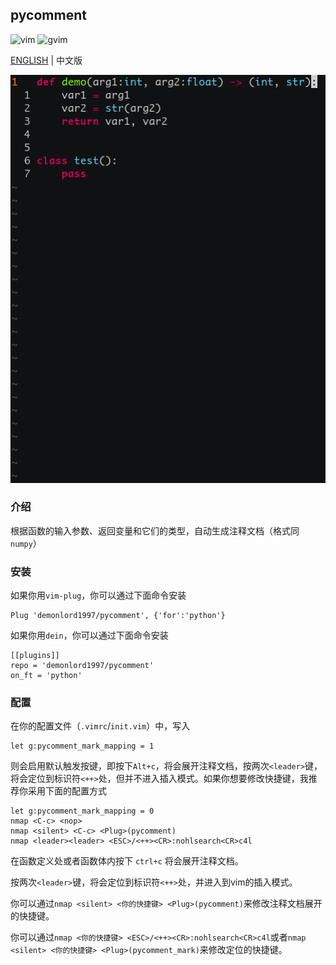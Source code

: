 ## pycomment

![vim](https://img.shields.io/badge/vim-neovim-red) ![gvim](https://img.shields.io/badge/gvim-blue)

[ENGLISH](./README.md)  |  中文版

![pycomment](./screenshut/pycomment.gif)

### 介绍
根据函数的输入参数、返回变量和它们的类型，自动生成注释文档（格式同`numpy`）

### 安装

如果你用`vim-plug`，你可以通过下面命令安装
```vim
Plug 'demonlord1997/pycomment', {'for':'python'}
```
如果你用`dein`，你可以通过下面命令安装
```vim
[[plugins]]
repo = 'demonlord1997/pycomment'
on_ft = 'python'
```
### 配置
在你的配置文件（`.vimrc`/`init.vim`）中，写入
```vim
let g:pycomment_mark_mapping = 1
```
则会启用默认触发按键，即按下`Alt+c`，将会展开注释文档，按两次`<leader>`键，将会定位到标识符`<++>`处，但并不进入插入模式。如果你想要修改快捷键，我推荐你采用下面的配置方式

```vim
let g:pycomment_mark_mapping = 0
nmap <C-c> <nop>
nmap <silent> <C-c> <Plug>(pycomment)
nmap <leader><leader> <ESC>/<++><CR>:nohlsearch<CR>c4l
```
在函数定义处或者函数体内按下 `ctrl+c` 将会展开注释文档。

按两次`<leader>`键，将会定位到标识符`<++>`处，并进入到vim的插入模式。

你可以通过`nmap <silent> <你的快捷键> <Plug>(pycomment)`来修改注释文档展开的快捷键。

你可以通过`nmap <你的快捷键> <ESC>/<++><CR>:nohlsearch<CR>c4l`或者`nmap <silent> <你的快捷键> <Plug>(pycomment_mark)`来修改定位的快捷键。

